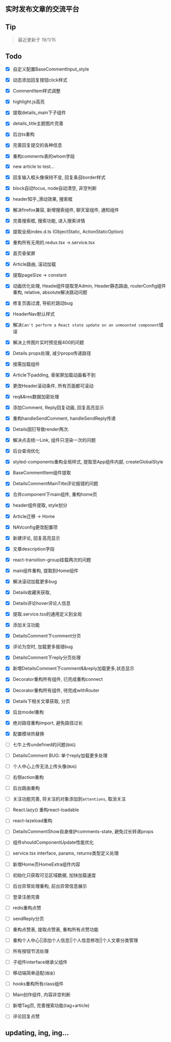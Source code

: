 ## 实时发布文章的交流平台
## Tip
> 最近更新于 19/1/15
## Todo
- [x] 自定义配置BaseCommentInput_style
- [x] 动态添加回复按钮click样式
- [x] CommentItem样式调整
- [x] highlight.js高亮
- [x] 提取details_main下子组件
- [x] details_title主题图片完善
- [x] 后台ts重构
- [x] 完善回复提交的各种信息
- [x] 重构comments表的whom字段
- [x] new article to test...
- [x] 回复输入框头像保持不变, 回复条目border样式
- [x] block自动focus, node自动清空, 非空判断
- [x] header知乎_滑动效果, 搜索框
- [x] 解决firefox兼容, 新增搜索组件, 聊天室组件, 通知组件
- [x] 完善搜索框, 搜索功能, 进入搜索详情

- [x] 提取全局index.d.ts (ObjectStatic, ActionStaticOption)
- [x] 重构所有无用的.redux.tsx ->.service.tsx
- [x] 首页骨架屏
- [x] Article路由, 滚动加载
- [x] 提取pageSize -> constant
- [x] 动画优化处理, Heade组件提取至Admin, Header静态路由, routerConfig组件重构, relative, absolute解决跳动问题
- [x] 修复页面过渡, 导航栏跳动bug
- [x] HeaderNav默认样式
- [x] 解决```Can't perform a React state update on an unmounted component```错误
- [x] 解决上传图片实时预览报400的问题
- [x] Details props处理, 减少props传递路径
- [x] 按需加载组件
- [x] Article下padding, 骨架屏加载动画看不到
- [x] 更改Header滚动条件, 所有页面都可滚动
- [x] req&&res数据加密处理
- [x] 添加Comment, Reply回复动画, 回复高亮显示
- [x] 重构handleSendComment, handleSendReply传递
- [x] Details固钉导致render两次.
- [x] 解决点击统一Link, 组件只渲染一次的问题
- [x] 后台查询优化
- [x] styled-components重构全局样式, 提取至App组件内部, createGlobalStyle
- [x] BaseCommentItem组件提取
- [x] DetailsCommentMainTitle评论报错的问题
- [x] 合并component下main组件, 重构home页
- [x] header组件提取, style划分
- [x] Article迁移 -> Home
- [x] NAVconfig更改配置项
- [x] 新建评论, 回复高亮显示
- [x] 文章description字段
- [x] react-transition-group挂载两次的问题
- [x] main组件重构, 提取到Home组件
- [x] 解决滚动加载更多bug
- [x] Details收藏夹获取,
- [x] Details评论hover评论人信息
- [x] 提取.service.tsx的通用定义到全局
- [x] 添加关注功能
- [x] DetailsComment下comment分页
- [x] 评论为空时, 加载更多报错bug
- [x] DetailsComment下reply分页处理
- [x] 新增DetailsComment下comment&&reply加载更多,状态显示
- [x] Decorator重构所有组件, 已完成重构connect
- [x] Decorator重构所有组件, 待完成withRouter
- [x] Details下相关文章获取, 分页
- [x] 后台model重构
- [x] 绝对路径重构import, 避免路径过长
- [x] 配置模块热替换
- [ ] 七牛上传undefined的问题(```BUG```)
- [ ] DetailsComment BUG: 单个reply加载更多处理
- [ ] 个人中心上传无法上传头像(```BUG```)
- [ ] 右侧action重构
- [ ] 后台路由重构
- [ ] 关注功能完善, 将关注的对象添加到```attentions```, 取消关注
- [ ] React.lazy() 重构react-loadable
- [ ] react-lazeload重构
- [ ] DetailsCommentShow自身维护comments-state, 避免过长转递props
- [ ] 组件shouldComponentUpdate性能优化
- [ ] service.tsx interface, params, returns类型定义处理
- [ ] 新增Home页HomeExtra组件内容
- [ ] 初始化只获取可见区域数据, 加快加载速度
- [ ] 后台异常处理重构, 前台异常信息展示
- [ ] 登录注册完善
- [ ] redis重构点赞
- [ ] sendReply分页
- [ ] 重构点赞表, 提取点赞表, 重构所有点赞功能
- [ ] 重构个人中心||添加个人信息||个人信息修改||个人文章分类管理
- [ ] 所有按钮节流处理
- [ ] 子组件interface继承父组件
- [ ] 移动端简单适配(```掘金```)
- [ ] hooks重构所有class组件
- [ ] Main创作组件, 内容非空判断
- [ ] 新增Tag页, 完善搜索功能(tag+article)
- [ ] 评论回复点赞
## updating, ing, ing...